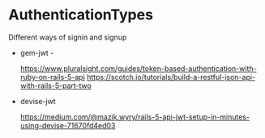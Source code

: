 # AuthenticationTypes
Different ways of signin and signup

* gem-jwt - 

   https://www.pluralsight.com/guides/token-based-authentication-with-ruby-on-rails-5-api
   https://scotch.io/tutorials/build-a-restful-json-api-with-rails-5-part-two
   
* devise-jwt
  
  https://medium.com/@mazik.wyry/rails-5-api-jwt-setup-in-minutes-using-devise-71670fd4ed03

